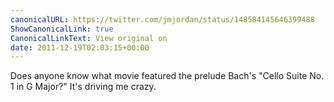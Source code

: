 ```yaml
---
canonicalURL: https://twitter.com/jmjordan/status/148584145646399488
ShowCanonicalLink: true
CanonicalLinkText: View original on
date: 2011-12-19T02:03:15+00:00
---
```

Does anyone know what movie featured the prelude Bach's "Cello Suite No. 1 in G Major?" It's driving me crazy.